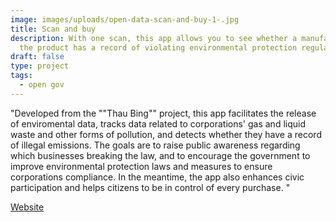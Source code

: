 ```yaml
---
image: images/uploads/open-data-scan-and-buy-1-.jpg
title: Scan and buy
description: With one scan, this app allows you to see whether a manufacturer of
  the product has a record of violating environmental protection regulations
draft: false
type: project
tags:
  - open gov
---
```

"Developed from the ""Thau Bing"" project, this app facilitates 
the release of enviromental data, tracks data related to corporations' gas and liquid waste and other forms of pollution, and detects whether they have a record of illegal emissions. The goals are to raise public awareness regarding which businesses breaking the law, and to encourage the government to improve environmental protection laws and measures to ensure corporations compliance. In the meantime, the app also enhances civic participation and helps citizens to be in control of every purchase. "

[W﻿ebsite](https://thaubing.gcaa.org.tw/blog/category/27)